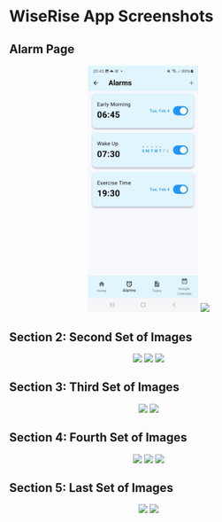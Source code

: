 # WiseRise App Screenshots

## Alarm Page
<p align="center">
  <img src="Alarm Page.jpg" width="200"/>
  <img src="Edit Alarm Page.png" width="200"/>
</p>

## Section 2: Second Set of Images
<p align="center">
  <img src="path/to/image4.png" width="200"/>
  <img src="path/to/image5.png" width="200"/>
  <img src="path/to/image6.png" width="200"/>
</p>

## Section 3: Third Set of Images
<p align="center">
  <img src="path/to/image7.png" width="200"/>
  <img src="path/to/image8.png" width="200"/>
</p>

## Section 4: Fourth Set of Images
<p align="center">
  <img src="path/to/image9.png" width="200"/>
  <img src="path/to/image10.png" width="200"/>
  <img src="path/to/image11.png" width="200"/>
</p>

## Section 5: Last Set of Images
<p align="center">
  <img src="path/to/image12.png" width="200"/>
  <img src="path/to/image13.png" width="200"/>
</p>
